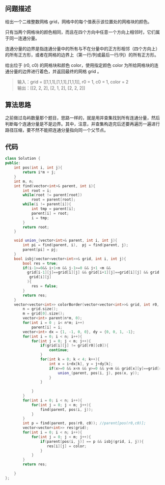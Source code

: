 ## 问题描述

给出一个二维整数网格 grid，网格中的每个值表示该位置处的网格块的颜色。

只有当两个网格块的颜色相同，而且在四个方向中任意一个方向上相邻时，它们属于同一连通分量。

连通分量的边界是指连通分量中的所有与不在分量中的正方形相邻（四个方向上）的所有正方形，或者在网格的边界上（第一行/列或最后一行/列）的所有正方形。

给出位于 (r0, c0) 的网格块和颜色 color，使用指定颜色 color 为所给网格块的连通分量的边界进行着色，并返回最终的网格 grid 。

> 输入：grid = [[1,1,1],[1,1,1],[1,1,1]], r0 = 1, c0 = 1, color = 2  
输出：[[2, 2, 2], [2, 1, 2], [2, 2, 2]]  

## 算法思路

之前做过岛屿数量那个题目，思路一样的，就是用并查集找到所有连通分量，然后判断每个连通分量是不是边界。其中，注意，并查集构造完后还要再遍历一遍进行路径压缩，要不然不能把连通分量指向同一个父节点。

## 代码

```c++
class Solution {
public:
    int pos(int i, int j){
        return i*m + j;
    }
    int m, n;
    int find(vector<int>& parent, int i){
        int root = i;
        while(root != parent[root])
            root = parent[root];
        while(i != parent[i]){
            int tmp = parent[i];
            parent[i] = root;
            i = tmp;
        }
        return root;
    }

    void union_(vector<int>& parent, int i, int j){
        int pi = find(parent, i),  pj = find(parent, j);
        parent[pi] = pj;
    }
    bool isbj(vector<vector<int>>& grid, int i, int j){
        bool res = true;
        if(i-1>=0&& i+1<n && j-1>=0 && j+1 <m &&
          grid[i-1][j]==grid[i][j] && grid[i+1][j]==grid[i][j] && grid[i][j-1]==grid[i][j] && grid[i][j+1]==
           grid[i][j]
          ){
            res = false;
        }
        return res;
    }
    vector<vector<int>> colorBorder(vector<vector<int>>& grid, int r0, int c0, int color) {
        n = grid.size();
        m = grid[0].size();
        vector<int> parent(n*m, 0);
        for(int i = 0 ; i< n*m; i++)
            parent[i] = i;
        vector<int> dx = {1, -1, 0, 0}, dy = {0, 0, 1, -1};
        for(int i = 0; i < n; i++){
            for(int j = 0; j < m; j++){
                if(grid[i][j] != grid[r0][c0]){
                    continue;
                }
                for(int k = 0; k < 4; k++){
                    int x = i+dx[k], y = j+dy[k];
                    if(x>=0 && x<n && y>=0 && y<m && grid[x][y]==grid[r0][c0]){
                        union_(parent, pos(i, j), pos(x, y));
                    }
                }
                
            }
        }
        for(int i = 0; i < n; i++){
            for(int j = 0; j < m; j++){
                find(parent, pos(i, j));
            }
        }
        int p = find(parent, pos(r0, c0)); //parent[pos(r0,c0)];
        vector<vector<int>> res(grid);
        for(int i = 0; i < n; i++){
            for(int j = 0; j < m; j++){
                if(parent[pos(i, j)] == p && isbj(grid, i, j)){
                   res[i][j] = color;
                }
            }
        }
        return res;
        
    }
};
```